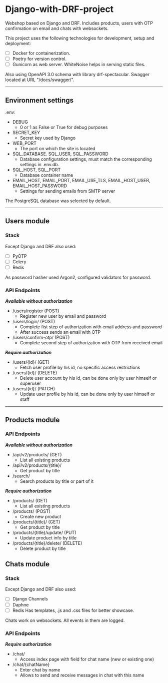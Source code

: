 # Django-with-DRF-project
Webshop based on Django and DRF. Includes products, users with OTP confirmation on email and chats with websockets. 

This project uses the following technologies for development, setup and deployment:
- [ ]  Docker for containerization.
- [ ]  Poetry for version control.
- [ ]  Gunicorn as web server.
WhiteNoise helps in serving static files.

Also using OpenAPI 3.0 schema with library drf-spectacular. Swagger located at URL "/docs/swagger/".

---

## Environment settings
.env:
- DEBUG
  - 0 or 1 as False or True for debug purposes
- SECRET_KEY
  - Secret key used by Django
- WEB_PORT
  -  The port on which the site is located
- SQL_DATABASE. SQL_USER, SQL_PASSWORD
  - Database configuration settings, must match the corresponding settings in .env.db.
- SQL_HOST, SQL_PORT
  - Database container name
- EMAIL_HOST, EMAIL_PORT, EMAIL_USE_TLS, EMAIL_HOST_USER, EMAIL_HOST_PASSWORD
  - Settings for sending emails from SMTP server

The PostgreSQL database was selected by default.

---

## Users module

### Stack

Except Django and DRF also used:
- [ ] PyOTP
- [ ] Celery
- [ ] Redis

As password hasher used Argon2, configured validators for password.

### API Endpoints

***Available without authorization***
- /users/register (POST)
    - Register new user by email and password
- /users/login/ (POST)
    - Complete fist step of authorization with email address and password
    - After success sends an email with OTP
- /users/confirm-otp/ (POST)
    - Complete second step of authorization with OTP from received email

***Require authorization***
- /users/{id}/ (GET)
    - Fetch user profile by his id, no specific access restrictions
- /users/{id}/ (DELETE)
    - Delete user account by his id, can be done only by user himself or superuser
- /users/{id}/ (PATCH)
  - Update user profile by his id, can be done only by user himself or staff
 
---

## Products module

### API Endpoints

***Available without authorization***
- /api/v2/products/ (GET)
    - List all existing products
- /api/v2/products/{title}/
  - Get product by title
- /search/
  - Search products by title or part of it

***Require authorization***
  - /products/ (GET)
    - List all existing products
  - /products/ (POST)
    - Create new product
  - /products/{title}/ (GET)
      - Get product by title
  - /products/{title}/update/ (PUT)
      - Update product info by title
  - /products/{title}/delete/ (DELETE)
      - Delete product by title

## Chats module


### Stack

Except Django and DRF also used:
- [ ] Django Channels
- [ ] Daphne
- [ ] Redis
Has templates, .js and .css files for better showcase.

Chats work on websockets. All events in them are logged.

### API Endpoints

***Require authorization***
- /chat/
  - Access index page with field for chat name (new or existing one)
- /chat/{chatName}
   - Enter chat by name
   - Allows to send and receive messages in chat with this name

